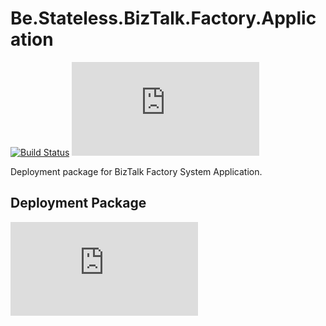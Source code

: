 ﻿# Be.Stateless.BizTalk.Factory.Application

[![Build Status](https://dev.azure.com/icraftsoftware/be.stateless/_apis/build/status/Be.Stateless.BizTalk.Factory.Application%20Manual%20Release?branchName=master)](https://dev.azure.com/icraftsoftware/be.stateless/_build/latest?definitionId=86&branchName=master)
[![GitHub Release](https://img.shields.io/github/v/release/icraftsoftware/Be.Stateless.BizTalk.Factory.Application?label=Release&logo=github)](https://github.com/icraftsoftware/Be.Stateless.BizTalk.Factory.Application/releases/latest)

Deployment package for BizTalk Factory System Application.

## Deployment Package

[![Deployment Package](https://img.shields.io/github/v/release/icraftsoftware/Be.Stateless.BizTalk.Factory.Application?label=Be.Stateless.BizTalk.Factory.Application.Deployment.zip&style=flat&logo=github)](https://github.com/icraftsoftware/Be.Stateless.BizTalk.Factory.Application/releases/latest/download/Be.Stateless.BizTalk.Factory.Application.Deployment.zip)
